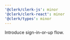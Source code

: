 ```yaml
---
'@clerk/clerk-js': minor
'@clerk/clerk-react': minor
'@clerk/types': minor
---
```


Introduce sign-in-or-up flow.
